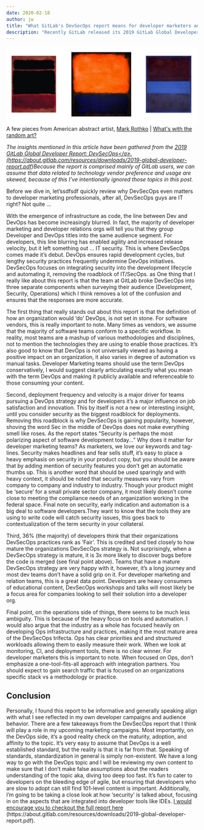 ```yaml
---
date: 2020-02-18
author: jw
title: "What GitLab's DevSecOps report means for developer marketers and relations"
description: "Recently GitLab released its 2019 GitLab Global Developer DevSecOps Report, this is what it means for developer marketing professionals"
---
```

![Emerald](img/siteart-rothko.png "Art by Mark Rothko")
<span class="heroart">A few pieces from American abstract artist, <a href="https://www.mark-rothko.org/">Mark Rothko</a> | <a href="../about#whats-with-the-random-art">What's with the random art?</a></span>


<em>The insights mentioned in this article have been gathered from the <a href="https://about.gitlab.com/resources/downloads/2019-global-developer-report.pdf">2019 GitLab Global Developer Report: DevSecOps</a≥. (https://about.gitlab.com/resources/downloads/2019-global-developer-report.pdf)Because the report is comprised mainly of GitLab users, we can assume that data related to technology vendor preference and usage are skewed, because of this I’ve intentionally ignored those topics in this post.</em>

Before we dive in, let’ssdfsdf quickly review why DevSecOps even matters to developer marketing professionals, after all, DevSecOps guys are IT right? Not quite ... 

With the emergence of infrastructure as code, the line between Dev and DevOps has become increasingly blurred. In fact, the majority of developer marketing and developer relations orgs will tell you that they group Developer and DevOps titles into the same audience segment. For developers, this line blurring has enabled agility and increased release velocity, but it left something out ... IT security. This is where DevSecOps comes made it’s debut. DevOps ensures rapid development cycles, but lengthy security practices frequently undermine DevOps initiatives. DevSecOps focuses on integrating security into the development lifecycle and automating it, removing the roadblock of IT/SecOps.
as
One thing that I really like about this report is that the team at GitLab broke DevSecOps into three separate components when surveying their audience (Development, Security, Operations) which I think removes a lot of the confusion and ensures that the responses are more accurate. 

The first thing that really stands out about this report is that the definition of how an organization would ‘do’ DevOps, is not set in stone. For software vendors, this is really important to note. Many times as vendors, we assume that the majority of software teams conform to a specific workflow. In reality, most teams are a mashup of various methodologies and disciplines, not to mention the technologies they are using to enable those practices. It’s also good to know that DevOps is not universally viewed as having a positive impact on an organization, it also varies in degree of automation vs manual tasks. Developer Marketing teams should use the term DevOps conservatively, I would suggest clearly articulating exactly what you mean with the term DevOps and making it publicly available and referenceable to those consuming your content.

Second, deployment frequency and velocity is a major driver for teams pursuing a DevOps strategy and for developers it’s a major influence on job satisfaction and innovation. This by itself is not a new or interesting insight, until you consider security as the biggest roadblock for deployments. Removing this roadblock is why DevSecOps is gaining popularity, however, shoving the word Sec in the middle of DevOps does not make everything smell like roses. As the report states “Security is perhaps the most polarizing aspect of software development today...” Why does it matter for developer marketing teams? As marketers, we love our keywords and tag-lines. Security makes headlines and fear sells stuff, it’s easy to place a heavy emphasis on security in your product copy, but you should be aware that by adding mention of security features you don’t get an automatic thumbs up. This is another word that should be used sparingly and with heavy context, it should be noted that security measures vary from company to company and industry to industry. Though your product might be ‘secure’ for a small private sector company, it most likely doesn’t come close to meeting the compliance needs of an organization working in the federal space. Final note on security, early indication and automation is a big deal to software developers.They want to know that the tools they are using to write code will catch security issues, this goes back to contextualization of the term security in your collateral. 

Third, 36% (the majority) of developers think that their organizations DevSecOps practices rank as ‘Fair’. This is credited and tied closely to how mature the organizations DevSecOps strategy is. Not surprisingly, when a DevSecOps strategy is mature, it is 3x more likely to discover bugs before the code is merged (see final point above). Teams that have a mature DevSecOps strategy are very happy with it, however, it’s a long journey and most dev teams don’t have a solid grip on it. For developer marketing and relation teams, this is a great data point. Developers are heavy consumers of educational content, DevSecOps workshops and talks will most likely be a focus area for companies looking to sell their solution into a developer org. 

Final point, on the operations side of things, there seems to be much less ambiguity. This is because of the heavy focus on tools and automation. I would also argue that the industry as a whole has focused heavily on developing Ops infrastructure and practices, making it the most mature area of the DevSecOps trifecta. Ops has clear priorities and and structured workloads allowing them to easily measure their work. When we look at monitoring, CI, and deployment tools, there is no clear winner. For developer marketers this is important to note. When focused on Ops, don’t emphasize a one-tool-fits-all approach with integration partners. You should expect to gain search traffic that is focused on an organizations specific stack vs a methodology or practice. 

<h2>Conclusion</h2>
Personally, I found this report to be informative and generally speaking align with what I see reflected in my own developer campaigns and audience behavior. There are a few takeaways from the DevSecOps report that I think will play a role in my upcoming marketing campaigns. Most importantly, on the DevOps side, it’s a good reality check on the maturity, adoption, and affinity to the topic. It’s very easy to assume that DevOps is a well established standard, but the reality is that it is far from that. Speaking of standards, standardization in general is simply non-existent. We have a long way to go with the DevOps topic and I will be reviewing my own content to make sure that I don’t make false assumptions about the readers understanding of the topic aka, diving too deep too fast. It’s fun to cater to developers on the bleeding edge of agile, but ensuring that developers who are slow to adopt can still find 101-level content is important. Additionally, I’m going to be taking a close look at how ‘security’ is talked about, focusing in on the aspects that are integrated into developer tools like IDEs. <a href=“https://about.gitlab.com/resources/downloads/2019-global-developer-report.pdf”>I would encourage you to checkout the full report here</a> (https://about.gitlab.com/resources/downloads/2019-global-developer-report.pdf).
